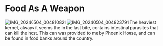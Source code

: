# Food As A Weapon
![IMG_20240504_004810821](https://github.com/TAGIsNoGame/TAG/assets/159488374/2c84e729-3e34-4928-b767-9cb35b4cd42a)
![IMG_20240504_004823791](https://github.com/TAGIsNoGame/TAG/assets/159488374/60b28e62-2885-4895-9d8b-9c2d83363d72)
The heaviest kernel, always it seems the in the last bite, contains intestinal parasites that can kill the host.
This can was provided to me by Phoenix House, and can be found in food banks around the country.
